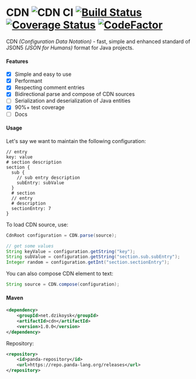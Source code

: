 # CDN ![CDN CI](https://github.com/dzikoysk/cdn/workflows/CDN%20CI/badge.svg)  [![Build Status](https://travis-ci.com/dzikoysk/cdn.svg?branch=master)](https://travis-ci.com/dzikoysk/cdn) [![Coverage Status](https://coveralls.io/repos/github/dzikoysk/cdn/badge.svg?branch=master)](https://coveralls.io/github/dzikoysk/cdn?branch=master) [![CodeFactor](https://www.codefactor.io/repository/github/dzikoysk/cdn/badge)](https://www.codefactor.io/repository/github/dzikoysk/cdn)
CDN *(Configuration Data Notation)* - fast, simple and enhanced standard of JSON5 *(JSON for Humans)* format for Java projects.


#### Features
- [x] Simple and easy to use
- [x] Performant
- [x] Respecting comment entries
- [x] Bidirectional parse and compose of CDN sources
- [ ] Serialization and deserialization of Java entities 
- [x] 90%+ test coverage
- [ ] Docs

#### Usage
Let's say we want to maintain the following configuration:
```haml
// entry
key: value
# section description
section {
  sub {
    // sub entry description
    subEntry: subValue
  }
  # section
  // entry
  # description
  sectionEntry: 7
}
```

To load CDN source, use:

```java
CdnRoot configuration = CDN.parse(source);

// get some values
String keyValue = configuration.getString("key");
String subValue = configuration.getString("section.sub.subEntry");
Integer random = configuration.getInt("section.sectionEntry");
```

You can also compose CDN element to text:

```java
String source = CDN.compose(configuration);
```

#### Maven

```xml
<dependency>
    <groupId>net.dzikoysk</groupId>
    <artifactId>cdn</artifactId>
    <version>1.0.0</version>
</dependency>
```

Repository:

```xml
<repository>
    <id>panda-repository</id>
    <url>https://repo.panda-lang.org/releases</url>
</repository>
```
